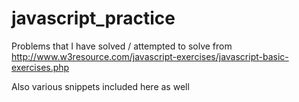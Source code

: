 javascript_practice
===================
 Problems that I have solved / attempted to solve from
 http://www.w3resource.com/javascript-exercises/javascript-basic-exercises.php

 Also various snippets included here as well
 